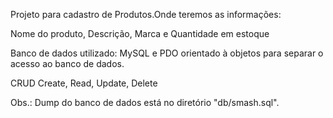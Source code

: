 Projeto para cadastro de Produtos.Onde teremos as informações:

Nome do produto, Descrição, Marca e Quantidade em estoque

Banco de dados utilizado: MySQL e PDO orientado à objetos para separar o acesso ao banco de dados.

CRUD Create, Read, Update, Delete

Obs.: Dump do banco de dados está no diretório "db/smash.sql".
